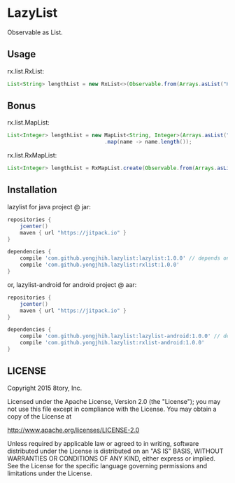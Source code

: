 # LazyList

Observable as List.

## Usage

rx.list.RxList:

```java
List<String> lengthList = new RxList<>(Observable.from(Arrays.asList("Hello", "World!")));
```

## Bonus

rx.list.MapList:

```java
List<Integer> lengthList = new MapList<String, Integer>(Arrays.asList("Hello", "World!"))
                               .map(name -> name.length());
```

rx.list.RxMapList:

```java
List<Integer> lengthList = RxMapList.create(Observable.from(Arrays.asList("Hello", "World!")), obs -> obs.map(name -> name.length()));
```

## Installation

lazylist for java project @ jar:

```gradle
repositories {
    jcenter()
    maven { url "https://jitpack.io" }
}

dependencies {
    compile 'com.github.yongjhih.lazylist:lazylist:1.0.0' // depends on unofficial yongjhih/jave-util@jar LruCache
    compile 'com.github.yongjhih.lazylist:rxlist:1.0.0'
}
```

or, lazylist-android for android project @ aar:

```gradle
repositories {
    jcenter()
    maven { url "https://jitpack.io" }
}

dependencies {
    compile 'com.github.yongjhih.lazylist:lazylist-android:1.0.0' // depends on support-v4@aar LruCache
    compile 'com.github.yongjhih.lazylist:rxlist-android:1.0.0'
}
```

## LICENSE

Copyright 2015 8tory, Inc.

Licensed under the Apache License, Version 2.0 (the "License"); you may not use this file except in compliance with the License. You may obtain a copy of the License at

http://www.apache.org/licenses/LICENSE-2.0

Unless required by applicable law or agreed to in writing, software distributed under the License is distributed on an "AS IS" BASIS, WITHOUT WARRANTIES OR CONDITIONS OF ANY KIND, either express or implied. See the License for the specific language governing permissions and limitations under the License.
